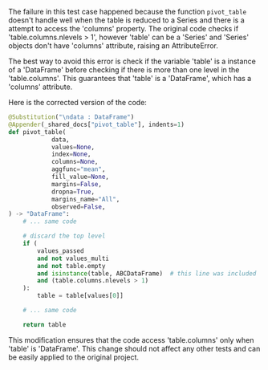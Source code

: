The failure in this test case happened because the function `pivot_table` doesn't handle well when the table is reduced to a Series and there is a attempt to access the 'columns' property. The original code checks if 'table.columns.nlevels > 1', however 'table' can be a 'Series' and 'Series' objects don't have 'columns' attribute, raising an AttributeError.

The best way to avoid this error is check if the variable 'table' is a instance of a 'DataFrame' before checking if there is more than one level in the 'table.columns'. This guarantees that 'table' is a 'DataFrame', which has a 'columns' attribute.

Here is the corrected version of the code:

```python
@Substitution("\ndata : DataFrame")
@Appender(_shared_docs["pivot_table"], indents=1)
def pivot_table(
            data,
            values=None,
            index=None,
            columns=None,
            aggfunc="mean",
            fill_value=None,
            margins=False,
            dropna=True,
            margins_name="All",
            observed=False,
) -> "DataFrame":
    # ... same code

    # discard the top level
    if (
        values_passed
        and not values_multi
        and not table.empty
        and isinstance(table, ABCDataFrame)  # this line was included
        and (table.columns.nlevels > 1)
    ):
        table = table[values[0]]

    # ... same code

    return table
```

This modification ensures that the code access 'table.columns' only when 'table' is 'DataFrame'. This change should not affect any other tests and can be easily applied to the original project.